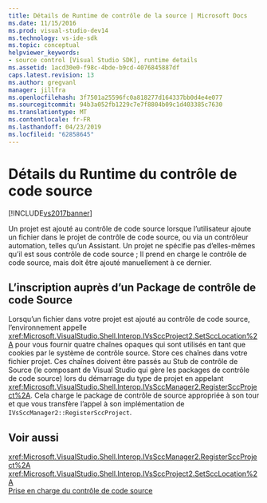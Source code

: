 ```yaml
---
title: Détails de Runtime de contrôle de la source | Microsoft Docs
ms.date: 11/15/2016
ms.prod: visual-studio-dev14
ms.technology: vs-ide-sdk
ms.topic: conceptual
helpviewer_keywords:
- source control [Visual Studio SDK], runtime details
ms.assetid: 1acd30e0-f98c-4bde-b9cd-4076845887df
caps.latest.revision: 13
ms.author: gregvanl
manager: jillfra
ms.openlocfilehash: 3f7501a25596fc0a818277d164337bb0d4e4e077
ms.sourcegitcommit: 94b3a052fb1229c7e7f8804b09c1d403385c7630
ms.translationtype: MT
ms.contentlocale: fr-FR
ms.lasthandoff: 04/23/2019
ms.locfileid: "62858645"
---
```

# <a name="source-control-runtime-details"></a>Détails du Runtime du contrôle de code source
[!INCLUDE[vs2017banner](../../includes/vs2017banner.md)]

Un projet est ajouté au contrôle de code source lorsque l’utilisateur ajoute un fichier dans le projet de contrôle de code source, ou via un contrôleur automation, telles qu’un Assistant. Un projet ne spécifie pas d’elles-mêmes qu’il est sous contrôle de code source ; Il prend en charge le contrôle de code source, mais doit être ajouté manuellement à ce dernier.  
  
## <a name="registering-with-a-source-control-package"></a>L’inscription auprès d’un Package de contrôle de code Source  
 Lorsqu’un fichier dans votre projet est ajouté au contrôle de code source, l’environnement appelle <xref:Microsoft.VisualStudio.Shell.Interop.IVsSccProject2.SetSccLocation%2A> pour vous fournir quatre chaînes opaques qui sont utilisés en tant que cookies par le système de contrôle source. Store ces chaînes dans votre fichier projet. Ces chaînes doivent être passés au Stub de contrôle de Source (le composant de Visual Studio qui gère les packages de contrôle de code source) lors du démarrage du type de projet en appelant <xref:Microsoft.VisualStudio.Shell.Interop.IVsSccManager2.RegisterSccProject%2A>. Cela charge le package de contrôle de source appropriée à son tour et que vous transfère l’appel à son implémentation de `IVsSccManager2::RegisterSccProject`.  
  
## <a name="see-also"></a>Voir aussi  
 <xref:Microsoft.VisualStudio.Shell.Interop.IVsSccManager2.RegisterSccProject%2A>   
 <xref:Microsoft.VisualStudio.Shell.Interop.IVsSccProject2.SetSccLocation%2A>   
 [Prise en charge du contrôle de code source](../../extensibility/internals/supporting-source-control.md)
